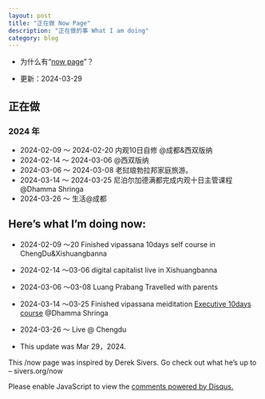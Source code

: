```yaml
---
layout: post
title: "正在做 Now Page"
description: "正在做的事 What I am doing"
category: blog
---
```



- 为什么有“[now page](http://nownownow.com/about)”？


- 更新：2024-03-29


## 正在做


  
### 2024 年

- 2024-02-09 ～ 2024-02-20 内观10日自修 @成都&西双版纳
- 2024-02-14 ～ 2024-03-06 @西双版纳
- 2024-03-06 ～ 2024-03-08 老挝琅勃拉邦家庭旅游。
- 2024-03-14 ～ 2024-03-25 尼泊尔加德满都完成内观十日主管课程 @Dhamma Shringa
- 2024-03-26 ～    生活@成都         




## Here’s what I’m doing now:

- 2024-02-09 ～20  Finished vipassana 10days self course in ChengDu&Xishuangbanna

- 2024-02-14 ～03-06 digital capitalist live in Xishuangbanna
- 2024-03-06 ～03-08 Luang Prabang Travelled with parents
- 2024-03-14 ～03-25 Finished vipassana meiditation [Executive 10days course](http://executive.dhamma.org/) @Dhamma Shringa
- 2024-03-26 ～      Live @ Chengdu

  
- This update was Mar 29，2024.

This /now page was inspired by Derek Sivers. Go check out what he’s up to – sivers.org/now 


<div id="disqus_thread"></div>
<script>

/**
*  RECOMMENDED CONFIGURATION VARIABLES: EDIT AND UNCOMMENT THE SECTION BELOW TO INSERT DYNAMIC VALUES FROM YOUR PLATFORM OR CMS.
*  LEARN WHY DEFINING THESE VARIABLES IS IMPORTANT: https://disqus.com/admin/universalcode/#configuration-variables*/
/*
var disqus_config = function () {
this.page.url = https://violettianjie.github.io;  // Replace PAGE_URL with your page's canonical URL variable
this.page.identifier = https://violettianjie.github.io; // Replace PAGE_IDENTIFIER with your page's unique identifier variable
};
*/
(function() { // DON'T EDIT BELOW THIS LINE
var d = document, s = d.createElement('script');
s.src = 'https://https-violettianjie-github-io-1.disqus.com/embed.js';
s.setAttribute('data-timestamp', +new Date());
(d.head || d.body).appendChild(s);
})();
</script>
<noscript>Please enable JavaScript to view the <a href="https://disqus.com/?ref_noscript">comments powered by Disqus.</a></noscript>


